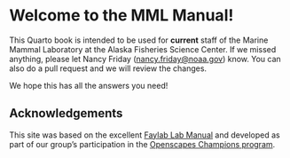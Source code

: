 # Welcome to the MML Manual! 

This Quarto book is intended to be used for **current** staff of the Marine Mammal Laboratory at the Alaska Fisheries Science Center. If we missed anything, please let Nancy Friday (nancy.friday@noaa.gov) know. You can also do a pull request and we will review the changes. 

We hope this has all the answers you need!

## Acknowledgements

This site was based on the excellent [Faylab Lab Manual](https://thefaylab.github.io/lab-manual/) and developed as part of our group’s participation in the [Openscapes Champions program](https://www.openscapes.org/).
